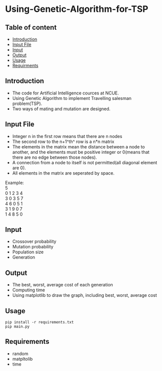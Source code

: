 # Using-Genetic-Algorithm-for-TSP

## Table of content
- [Introduction](#Introduction)
- [Input File](#Input-File)
- [Input](#Input)
- [Output](#Output)
- [Usage](#Usage)
- [Requirments](#Requirments)

## Introduction
* The code for Artificial Intelligence cources at NCUE.
* Using Genetic Algorithm to implement Travelling salesman problem(TSP).
* Two ways of mating and mutation  are designed.

## Input File
* Integer n in the first row means that there are n nodes 
* The second row to the n+1^th^ row is a n*n matrix
* The elements in the matrix mean the distance between a node to another, and the elements must be positive integer or 0(means that there are no edge between those nodes).
* A connection from a node to itself is not permitted(all diagonal element are 0).
* All elements in the matrix are seperated by space.

Example:  
5  
0 1 2 3 4  
3 0 3 5 7  
4 6 0 5 1  
3 1 9 0 7  
1 4 8 5 0  


## Input 
* Crossover probability
* Mutation probability
* Population size
* Generation

## Output
* The best, worst, average cost of each generation
* Computing time
* Using matplotlib to draw the graph, including best, worst, average cost

## Usage
```
pip install -r requirements.txt
pip main.py
```

## Requirements
* random
* matpltolib
* time
